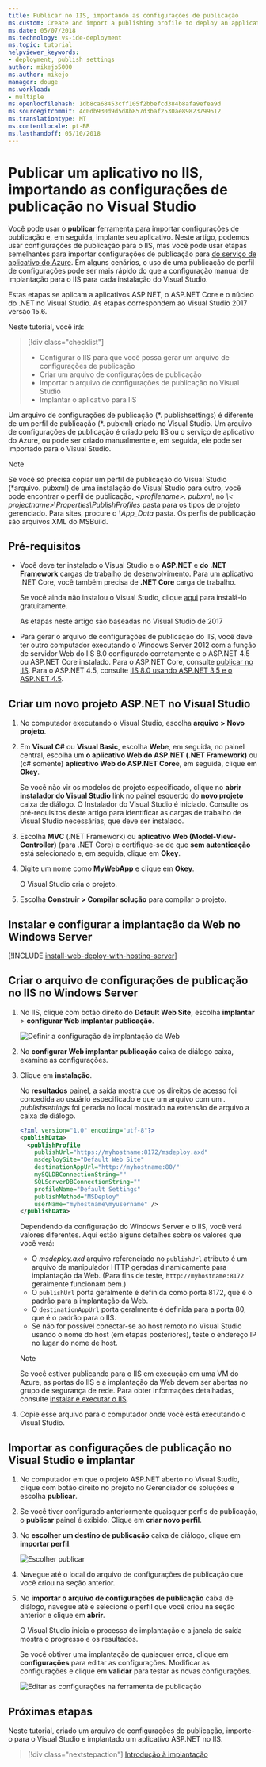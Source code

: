 ```yaml
---
title: Publicar no IIS, importando as configurações de publicação
ms.custom: Create and import a publishing profile to deploy an application from Visual Studio to IIS
ms.date: 05/07/2018
ms.technology: vs-ide-deployment
ms.topic: tutorial
helpviewer_keywords:
- deployment, publish settings
author: mikejo5000
ms.author: mikejo
manager: douge
ms.workload:
- multiple
ms.openlocfilehash: 1db8ca68453cff105f2bbefcd384b8afa9efea9d
ms.sourcegitcommit: 4c0db930d9d5d8b857d3baf2530ae89823799612
ms.translationtype: MT
ms.contentlocale: pt-BR
ms.lasthandoff: 05/10/2018
---
```

# <a name="publish-an-application-to-iis-by-importing-publish-settings-in-visual-studio"></a>Publicar um aplicativo no IIS, importando as configurações de publicação no Visual Studio

Você pode usar o **publicar** ferramenta para importar configurações de publicação e, em seguida, implante seu aplicativo. Neste artigo, podemos usar configurações de publicação para o IIS, mas você pode usar etapas semelhantes para importar configurações de publicação para [do serviço de aplicativo do Azure](../deployment/tutorial-import-publish-settings-azure.md). Em alguns cenários, o uso de uma publicação de perfil de configurações pode ser mais rápido do que a configuração manual de implantação para o IIS para cada instalação do Visual Studio.

Estas etapas se aplicam a aplicativos ASP.NET, o ASP.NET Core e o núcleo do .NET no Visual Studio. As etapas correspondem ao Visual Studio 2017 versão 15.6.

Neste tutorial, você irá:

> [!div class="checklist"]
> * Configurar o IIS para que você possa gerar um arquivo de configurações de publicação
> * Criar um arquivo de configurações de publicação
> * Importar o arquivo de configurações de publicação no Visual Studio
> * Implantar o aplicativo para IIS

Um arquivo de configurações de publicação (\*. publishsettings) é diferente de um perfil de publicação (\*. pubxml) criado no Visual Studio. Um arquivo de configurações de publicação é criado pelo IIS ou o serviço de aplicativo do Azure, ou pode ser criado manualmente e, em seguida, ele pode ser importado para o Visual Studio.

> [!NOTE]
> Se você só precisa copiar um perfil de publicação do Visual Studio (\*arquivo. pubxml) de uma instalação do Visual Studio para outro, você pode encontrar o perfil de publicação,  *\<profilename\>. pubxml*, no  *\\< projectname\>\Properties\PublishProfiles* pasta para os tipos de projeto gerenciado. Para sites, procure o *\App_Data* pasta. Os perfis de publicação são arquivos XML do MSBuild.

## <a name="prerequisites"></a>Pré-requisitos

* Você deve ter instalado o Visual Studio e o **ASP.NET** e **do .NET Framework** cargas de trabalho de desenvolvimento. Para um aplicativo .NET Core, você também precisa de **.NET Core** carga de trabalho.

    Se você ainda não instalou o Visual Studio, clique [aqui](http://www.visualstudio.com) para instalá-lo gratuitamente.

    As etapas neste artigo são baseadas no Visual Studio de 2017

* Para gerar o arquivo de configurações de publicação do IIS, você deve ter outro computador executando o Windows Server 2012 com a função de servidor Web do IIS 8.0 configurado corretamente e o ASP.NET 4.5 ou ASP.NET Core instalado. Para o ASP.NET Core, consulte [publicar no IIS](/aspnet/core/publishing/iis?tabs=aspnetcore2x#iis-configuration). Para o ASP.NET 4.5, consulte [IIS 8.0 usando ASP.NET 3.5 e o ASP.NET 4.5](/iis/get-started/whats-new-in-iis-8/iis-80-using-aspnet-35-and-aspnet-45).

## <a name="create-a-new-aspnet-project-in-visual-studio"></a>Criar um novo projeto ASP.NET no Visual Studio

1. No computador executando o Visual Studio, escolha **arquivo > Novo projeto**.

1. Em **Visual C#** ou **Visual Basic**, escolha **Web**e, em seguida, no painel central, escolha um **o aplicativo Web do ASP.NET (.NET Framework)** ou (c# somente) **aplicativo Web do ASP.NET Core**e, em seguida, clique em **Okey**.

    Se você não vir os modelos de projeto especificado, clique no **abrir instalador do Visual Studio** link no painel esquerdo do **novo projeto** caixa de diálogo. O Instalador do Visual Studio é iniciado. Consulte os pré-requisitos deste artigo para identificar as cargas de trabalho de Visual Studio necessárias, que deve ser instalado.

1. Escolha **MVC** (.NET Framework) ou **aplicativo Web (Model-View-Controller)** (para .NET Core) e certifique-se de que **sem autenticação** está selecionado e, em seguida, clique em **Okey**.

1. Digite um nome como **MyWebApp** e clique em **Okey**.

    O Visual Studio cria o projeto.

1. Escolha **Construir > Compilar solução** para compilar o projeto.

## <a name="install-and-configure-web-deploy-on-windows-server"></a>Instalar e configurar a implantação da Web no Windows Server

[!INCLUDE [install-web-deploy-with-hosting-server](../deployment/includes/install-web-deploy-with-hosting-server.md)]

## <a name="create-the-publish-settings-file-in-iis-on-windows-server"></a>Criar o arquivo de configurações de publicação no IIS no Windows Server

1. No IIS, clique com botão direito do **Default Web Site**, escolha **implantar** > **configurar Web implantar publicação**.

    ![Definir a configuração de implantação da Web](../deployment/media/tutorial-configure-web-deploy-publishing.png)

1. No **configurar Web implantar publicação** caixa de diálogo caixa, examine as configurações.

1. Clique em **instalação**.

    No **resultados** painel, a saída mostra que os direitos de acesso foi concedida ao usuário especificado e que um arquivo com um *. publishsettings* foi gerada no local mostrado na extensão de arquivo a caixa de diálogo.

    ```xml
    <?xml version="1.0" encoding="utf-8"?>
    <publishData>
      <publishProfile
        publishUrl="https://myhostname:8172/msdeploy.axd"
        msdeploySite="Default Web Site"
        destinationAppUrl="http://myhostname:80/"
        mySQLDBConnectionString=""
        SQLServerDBConnectionString=""
        profileName="Default Settings"
        publishMethod="MSDeploy"
        userName="myhostname\myusername" />
    </publishData>
    ```

    Dependendo da configuração do Windows Server e o IIS, você verá valores diferentes. Aqui estão alguns detalhes sobre os valores que você verá:

    * O *msdeploy.axd* arquivo referenciado no `publishUrl` atributo é um arquivo de manipulador HTTP geradas dinamicamente para implantação da Web. (Para fins de teste, `http://myhostname:8172` geralmente funcionam bem.)
    * O `publishUrl` porta geralmente é definida como porta 8172, que é o padrão para a implantação da Web.
    * O `destinationAppUrl` porta geralmente é definida para a porta 80, que é o padrão para o IIS.
    * Se não for possível conectar-se ao host remoto no Visual Studio usando o nome do host (em etapas posteriores), teste o endereço IP no lugar do nome de host.

    > [!NOTE]
    > Se você estiver publicando para o IIS em execução em uma VM do Azure, as portas do IIS e a implantação da Web devem ser abertas no grupo de segurança de rede. Para obter informações detalhadas, consulte [instalar e executar o IIS](/azure/virtual-machines/windows/quick-create-portal#open-port-80-for-web-traffic).

1. Copie esse arquivo para o computador onde você está executando o Visual Studio.

## <a name="import-the-publish-settings-in-visual-studio-and-deploy"></a>Importar as configurações de publicação no Visual Studio e implantar

1. No computador em que o projeto ASP.NET aberto no Visual Studio, clique com botão direito no projeto no Gerenciador de soluções e escolha **publicar**.

1. Se você tiver configurado anteriormente quaisquer perfis de publicação, o **publicar** painel é exibido. Clique em **criar novo perfil**.

1. No **escolher um destino de publicação** caixa de diálogo, clique em **importar perfil**.

    ![Escolher publicar](../deployment/media/tutorial-publish-tool-import-profile.png)

1. Navegue até o local do arquivo de configurações de publicação que você criou na seção anterior.

1. No **importar o arquivo de configurações de publicação** caixa de diálogo, navegue até e selecione o perfil que você criou na seção anterior e clique em **abrir**.

    O Visual Studio inicia o processo de implantação e a janela de saída mostra o progresso e os resultados.

    Se você obtiver uma implantação de quaisquer erros, clique em **configurações** para editar as configurações. Modificar as configurações e clique em **validar** para testar as novas configurações.

    ![Editar as configurações na ferramenta de publicação](../deployment/media/tutorial-configure-publish-settings-in-tool.png)

## <a name="next-steps"></a>Próximas etapas

Neste tutorial, criado um arquivo de configurações de publicação, importe-o para o Visual Studio e implantado um aplicativo ASP.NET no IIS.

> [!div class="nextstepaction"]
> [Introdução à implantação](../deployment/deploying-applications-services-and-components.md)
